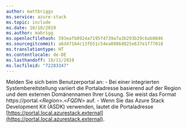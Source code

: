 ```yaml
---
author: mattbriggs
ms.service: azure-stack
ms.topic: include
ms.date: 10/10/2019
ms.author: mabrigg
ms.openlocfilehash: 593eafb8924a7195f4739a7a3b293b29c6ab8846
ms.sourcegitcommit: a6d47164c13f651c54ea0986d825e637e1f77018
ms.translationtype: HT
ms.contentlocale: de-DE
ms.lasthandoff: 10/11/2019
ms.locfileid: "72283347"
---
```

Melden Sie sich beim Benutzerportal an:
    - Bei einer integrierten Systembereitstellung variiert die Portaladresse basierend auf der Region und dem externen Domänennamen Ihrer Lösung. Sie weist das Format https://portal.&lt;*Region*&gt;.&lt;*FQDN*&gt; auf.
    - Wenn Sie das Azure Stack Development Kit (ASDK) verwenden, lautet die Portaladresse [https://portal.local.azurestack.external](https://portal.local.azurestack.external).